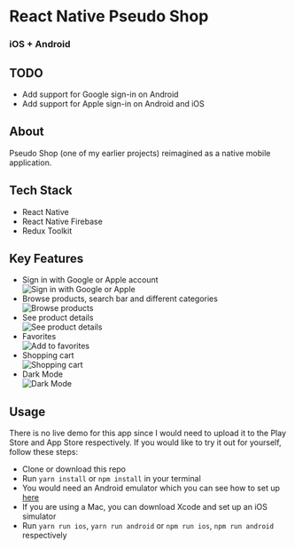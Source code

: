 # React Native Pseudo Shop

### iOS + Android

## TODO

- Add support for Google sign-in on Android
- Add support for Apple sign-in on Android and iOS

## About

Pseudo Shop (one of my earlier projects) reimagined as a native mobile application.

## Tech Stack

- React Native
- React Native Firebase
- Redux Toolkit

## Key Features

- Sign in with Google or Apple account <br />
  ![Sign in with Google or Apple](https://media.giphy.com/media/AlkMQn0sa5d6btRu0T/giphy.gif)
- Browse products, search bar and different categories <br />
  ![Browse products](https://media.giphy.com/media/Nnba8LonB0zwxvd4Nh/giphy.gif)
- See product details <br />
  ![See product details](https://media.giphy.com/media/x9gEBJTjLYgbbkZpo6/giphy.gif)
- Favorites <br />
  ![Add to favorites](https://media.giphy.com/media/6RUe0xhgAFvYfkFxWx/giphy.gif)
- Shopping cart <br />
  ![Shopping cart](https://media.giphy.com/media/BxfZRvbtS09sZ0ixP6/giphy.gif)
- Dark Mode <br />
  ![Dark Mode](https://media.giphy.com/media/99h9XJbcxxC6Mhf0ym/giphy.gif)

## Usage

There is no live demo for this app since I would need to upload it to the Play Store and App Store respectively.
If you would like to try it out for yourself, follow these steps:

- Clone or download this repo
- Run `yarn install` or `npm install` in your terminal
- You would need an Android emulator which you can see how to set up [here](https://developer.android.com/studio/run/managing-avds)
- If you are using a Mac, you can download Xcode and set up an iOS simulator
- Run `yarn run ios`, `yarn run android` or `npm run ios`, `npm run android` respectively
